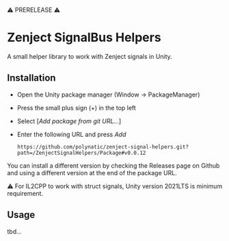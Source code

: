 ️⚠️ PRERELEASE ⚠️


# Zenject SignalBus Helpers

A small helper library to work with Zenject signals in Unity.

## Installation

* Open the Unity package manager (Window → PackageManager)
* Press the small plus sign (+) in the top left
* Select \[*Add package from git URL...*\]
* Enter the following URL and press *Add*

      https://github.com/polynatic/zenject-signal-helpers.git?path=/ZenjectSignalHelpers/Package#v0.0.12
     
You can install a different version by checking the Releases page on Github and using a different version at the end of the package URL.

⚠️ For IL2CPP to work with struct signals, Unity version 2021LTS is minimum requirement.

## Usage

tbd...